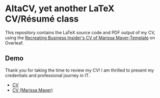 # AltaCV, yet another LaTeX CV/Résumé class

This repository contains the LaTeX source code and PDF output of my CV, using the [Recreating Business Insider's CV of Marissa Mayer-Template](https://www.overleaf.com/latex/templates/recreating-business-insiders-cv-of-marissa-mayer/gtqfpbwncfvp) on Overleaf.

## Demo
Thank you for taking the time to review my CV! I am thrilled to present my credentials and professional journey in IT.
- [CV](https://github.com/thisisfrey/AltaCV/blob/main/CV-Antonia-Alice-Frey.pdf)
- [CV (Marissa Mayer)](https://github.com/thisisfrey/AltaCV/blob/main/CV_Marissa%20Mayer/CV.pdf)

